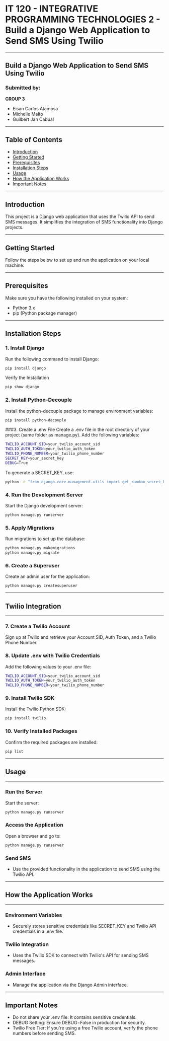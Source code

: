 # IT 120 - INTEGRATIVE PROGRAMMING TECHNOLOGIES 2 - Build a Django Web Application to Send SMS Using Twilio
---
## Build a Django Web Application to Send SMS Using Twilio

### Submitted by:
**GROUP 3**  
- Eisan Carlos Atamosa  
- Michelle Malto  
- Guilbert Jan Cabual  

---

## Table of Contents
- [Introduction](#introduction)
- [Getting Started](#getting-started)
- [Prerequisites](#prerequisites)
- [Installation Steps](#installation-steps)
- [Usage](#usage)
- [How the Application Works](#how-the-application-works)
- [Important Notes](#important-notes)

---

## Introduction
This project is a Django web application that uses the Twilio API to send SMS messages. It simplifies the integration of SMS functionality into Django projects.

---

## Getting Started
Follow the steps below to set up and run the application on your local machine.

---

## Prerequisites
Make sure you have the following installed on your system:
- Python 3.x
- pip (Python package manager)

---

## Installation Steps

### 1. Install Django
Run the following command to install Django:
```bash
pip install django
```
Verify the Installation
```bash
pip show django
```
### 2. Install Python-Decouple
Install the python-decouple package to manage environment variables:
```bash
pip install python-decouple
```
###3. Create a .env File
Create a .env file in the root directory of your project (same folder as manage.py). Add the following variables:
```bash
TWILIO_ACCOUNT_SID=your_twilio_account_sid
TWILIO_AUTH_TOKEN=your_twilio_auth_token
TWILIO_PHONE_NUMBER=your_twilio_phone_number
SECRET_KEY=your_secret_key
DEBUG=True

```
To generate a SECRET_KEY, use:
```bash
python -c "from django.core.management.utils import get_random_secret_key; print(get_random_secret_key())"
```
### 4. Run the Development Server
Start the Django development server:
```bash
python manage.py runserver
```
### 5. Apply Migrations
Run migrations to set up the database:
```bash
python manage.py makemigrations
python manage.py migrate
```
### 6. Create a Superuser
Create an admin user for the application:
```bash
python manage.py createsuperuser
```

---
## Twilio Integration
---

### 7. Create a Twilio Account
Sign up at Twilio and retrieve your Account SID, Auth Token, and a Twilio Phone Number.

### 8. Update .env with Twilio Credentials
Add the following values to your .env file:
```bash
TWILIO_ACCOUNT_SID=your_twilio_account_sid
TWILIO_AUTH_TOKEN=your_twilio_auth_token
TWILIO_PHONE_NUMBER=your_twilio_phone_number
```
### 9. Install Twilio SDK
Install the Twilio Python SDK:
```bash
pip install twilio
```
### 10. Verify Installed Packages
Confirm the required packages are installed:
```bash
pip list
```

---
## Usage
---

### Run the Server
Start the server:
```bash
python manage.py runserver
```
### Access the Application
Open a browser and go to:
```bash
python manage.py runserver
```

### Send SMS
- Use the provided functionality in the application to send SMS using the Twilio API.

---
## How the Application Works
---

### Environment Variables
- Securely stores sensitive credentials like SECRET_KEY and Twilio API credentials in a .env file.

### Twilio Integration
- Uses the Twilio SDK to connect with Twilio's API for sending SMS messages.

### Admin Interface
- Manage the application via the Django Admin interface.
  
---
## Important Notes

- Do not share your .env file: It contains sensitive credentials.
- DEBUG Setting: Ensure DEBUG=False in production for security.
- Twilio Free Tier: If you're using a free Twilio account, verify the phone numbers before sending SMS.


